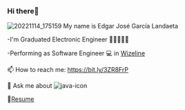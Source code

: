 ### Hi there👋
![20221114_175159](https://user-images.githubusercontent.com/54609461/214206159-80fbaef6-73db-48da-87d8-bdf35fcadcb7.jpg)
 My name is Edgar José García Landaeta
 
-I'm Graduated Electronic Engineer :star2::star2::star2::star2::star2:

-Performing as Software Engineer :computer: in [Wizeline](https://www.wizeline.com/)

📫 How to reach me: https://bit.ly/3ZR8FrP

💬 Ask me about ![java-icon](https://user-images.githubusercontent.com/54609461/214207407-e0fe26b0-5a7a-426d-8ea2-a64e7f5a53fb.png)


📘[Resume](https://github.com/edgar643/edgar643/files/10486104/CV.Edgar.Garcia.ENG.pdf)


<!--
**edgar643/edgar643** is a ✨ _special_ ✨ repository because its `README.md` (this file) appears on your GitHub profile.

Here are some ideas to get you started:

- 🔭 I’m currently working on ...
- 🌱 I’m currently learning ...
- 👯 I’m looking to collaborate on ...
- 🤔 I’m looking for help with ...
- 💬 Ask me about ...
- 📫 How to reach me: ...
- 😄 Pronouns: ...
- ⚡ Fun fact: ...
-->
